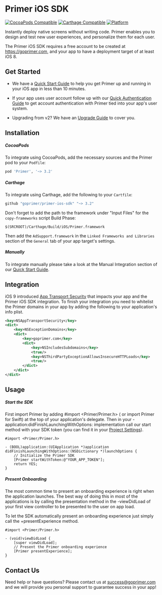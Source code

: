 # Primer iOS SDK

[![CocoaPods Compatible](https://img.shields.io/badge/CocoaPods-3.2.0-5BA7E9.svg?style=flat)](https://cocoapods.org)
[![Carthage Compatible](https://img.shields.io/badge/Carthage-Compatible-4BC51D.svg?style=flat)](https://github.com/Carthage/Carthage)
[![Platform](https://img.shields.io/badge/Platform-iOS-lightgrey.svg?style=flat)]()

Instantly deploy native screens without writing code. Primer enables you to design and test new user experiences, and personalize them for each user.

The Primer iOS SDK requires a free account to be created at https://goprimer.com, and your app to have a deployment target of at least iOS 8.

## Get Started

* We have a [Quick Start Guide](http://ios.goprimer.com/docs/quick-start) to help you get Primer up and running in your iOS app in less than 10 minutes.

* If your app uses user account follow up with our [Quick Authentication Guide](http://ios.goprimer.com/docs/quick-authentication-guide) to get account authentication with Primer tied into your app's user system.

* Upgrading from v2? We have an [Upgrade Guide](http://ios.goprimer.com/docs/upgrade-guide) to cover you.

## Installation

##### CocoaPods

To integrate using CocoaPods, add the necessary sources and the Primer pod to your `Podfile`:

```ruby
pod 'Primer', '~> 3.2'
```

##### Carthage

To integrate using Carthage, add the following to your `Cartfile`:

```ruby
github "goprimer/primer-ios-sdk" "~> 3.2"
```

Don't forget to add the path to the framework under "Input Files" for the `copy-frameworks` script Build Phase:

```
$(SRCROOT)/Carthage/Build/iOS/Primer.framework
```

Then add the `AdSupport.framework` in the `Linked Frameworks and Libraries` section of the `General` tab of your app target's settings.

##### Manually

To integrate manually please take a look at the Manual Integration section of our [Quick Start Guide](http://ios.goprimer.com/docs/quick-start).

## Integration

iOS 9 introduced [App Transport Security](https://developer.apple.com/library/content/documentation/General/Reference/InfoPlistKeyReference/Articles/CocoaKeys.html#//apple_ref/doc/uid/TP40009251-SW33) that impacts your app and the Primer iOS SDK integration. To finish your integration you need to whitelist the Primer domains in your app by adding the following to your application's info plist.

```xml
<key>NSAppTransportSecurity</key>
<dict>
    <key>NSExceptionDomains</key>
    <dict>
        <key>goprimer.com</key>
        <dict>
            <key>NSIncludesSubdomains</key>
            <true/>
            <key>NSThirdPartyExceptionAllowsInsecureHTTPLoads</key>
            <true/>
        </dict>
    </dict>
</dict>
```

## Usage

##### Start the SDK
First import Primer by adding #import <Primer/Primer.h> ( or import Primer for Swift) at the top of your application's delegate. Then in your -application:didFinishLaunchingWithOptions: implementation call our start method with your SDK token (you can find it in your [Project Settings](http://goprimer.com/dashboard#/project//edit)).

```objc
#import <Primer/Primer.h>

- (BOOL)application:(UIApplication *)application
didFinishLaunchingWithOptions:(NSDictionary *)launchOptions {
    // Initialize the Primer SDK
    [Primer startWithToken:@"YOUR_APP_TOKEN"];
    return YES;
}
```

##### Present Onboarding

The most common time to present an onboarding experience is right when the application launches. The best way of doing this in most of the applications is by calling the presentation method in the -viewDidLoad of your first view controller to be presented to the user on app load.

To let the SDK automatically present an onboarding experience just simply call the +presentExperience method.

```objc
#import <Primer/Primer.h>
  
- (void)viewDidLoad {
    [super viewDidLoad];
    // Present the Primer onboarding experience
    [Primer presentExperience];
}
```

## Contact Us

Need help or have questions? Please contact us at success@goprimer.com and we will provide you personal support to guarantee success in your app!

